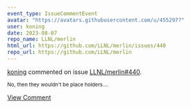```yaml
---
event_type: IssueCommentEvent
avatar: "https://avatars.githubusercontent.com/u/455297?"
user: koning
date: 2023-08-07
repo_name: LLNL/merlin
html_url: https://github.com/LLNL/merlin/issues/440
repo_url: https://github.com/LLNL/merlin
---
```


<a href='https://github.com/koning' target='_blank'>koning</a> commented on issue <a href='https://github.com/LLNL/merlin/issues/440' target='_blank'>LLNL/merlin#440</a>.

<small>No, then they wouldn't be place holders....</small>

<a href='https://github.com/LLNL/merlin/issues/440' target='_blank'>View Comment</a>